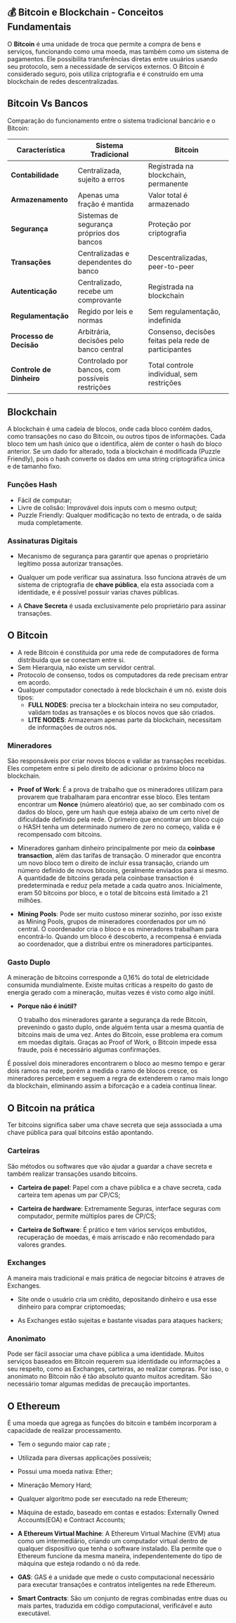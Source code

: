 ## 💰 Bitcoin e Blockchain - Conceitos Fundamentais

O **Bitcoin** é uma unidade de troca que permite a compra de bens e serviços, funcionando como uma moeda, mas também como um sistema de pagamentos. Ele possibilita transferências diretas entre usuários usando seu protocolo, sem a necessidade de serviços externos. O Bitcoin é considerado seguro, pois utiliza criptografia e é construído em uma blockchain de redes descentralizadas.

## **Bitcoin Vs Bancos**
Comparação do funcionamento entre o sistema tradicional bancário e o Bitcoin:

| Característica | Sistema Tradicional | Bitcoin |
| --- | --- | --- |
| **Contabilidade** | Centralizada, sujeito a erros | Registrada na blockchain, permanente |
| **Armazenamento** | Apenas uma fração é mantida | Valor total é armazenado |
| **Segurança** | Sistemas de segurança próprios dos bancos | Proteção por criptografia |
| **Transações** | Centralizadas e dependentes do banco | Descentralizadas, peer-to-peer |
| **Autenticação** | Centralizado, recebe um comprovante | Registrada na blockchain |
| **Regulamentação** | Regido por leis e normas | Sem regulamentação, indefinida |
| **Processo de Decisão** | Arbitrária, decisões pelo banco central | Consenso, decisões feitas pela rede de participantes |
| **Controle de Dinheiro** | Controlado por bancos, com possíveis restrições | Total controle individual, sem restrições |

## Blockchain
A blockchain é uma cadeia de blocos, onde cada bloco contém dados, como transações no caso do Bitcoin, ou outros tipos de informações. Cada bloco tem um hash único que o identifica, além de conter o hash do bloco anterior. Se um dado for alterado, toda a blockchain é modificada (Puzzle Friendly), pois o hash converte os dados em uma string criptográfica única e de tamanho fixo.

### **Funções Hash** 
- Fácil de computar;
- Livre de colisão: Improvável dois inputs com o mesmo output;
- Puzzle Friendly: Qualquer modificação no texto de entrada, o de saída muda completamente.

### **Assinaturas Digitais**
- Mecanismo de segurança para garantir que apenas o proprietário legítimo possa autorizar transações.

- Qualquer um pode verificar sua assinatura. Isso funciona através de um sistema de criptografia de **chave pública**, ela esta associada com a identidade, e é possível possuir varias chaves públicas.

- A **Chave Secreta** é usada exclusivamente pelo proprietário para assinar transações.


## O Bitcoin

- A rede Bitcoin é constituida por uma rede de computadores de forma distribuida que se conectam entre si.
- Sem Hierarquia, não existe um servidor central.
- Protocolo de consenso, todos os computadores da rede precisam entrar em acordo. 
- Qualquer computador conectado à rede blockchain é um nó. existe dois tipos:
  - **FULL NODES**: precisa ter a blockchain inteira no seu computador, validam todas as transações e os blocos novos que são criados.
  - **LITE NODES**: Armazenam apenas parte da blockchain, necessitam de informações de outros nós.

### **Mineradores**
São responsáveis por criar novos blocos e validar as transações recebidas. Eles competem entre si pelo direito de adicionar o próximo bloco na blockchain.

- **Proof of Work**: É a prova de trabalho que os mineradores utilizam para provarem que trabalharam para encontrar esse bloco. Eles tentam encontrar um **Nonce** (número aleatório) que, ao ser combinado com os dados do bloco, gere um hash que esteja abaixo de um certo nível de dificuldade definido pela rede. O primeiro que encontrar um bloco cujo o HASH tenha um determinado numero de zero no começo, valida e é recompensado com bitcoins.

<!-- - Ao ser encontrado, o bloco se tornar o proximo bloco da cadeia da blockchain do Bitcoin e os outros mineradores começam a minerar o bloco sequinte, construindo-o a partir do recém adicionado. -->

- Mineradores ganham dinheiro principalmente por meio da **coinbase transaction**, além das tarifas de transação. O minerador que encontra um novo bloco tem o direito de incluir essa transação, criando um número definido de novos bitcoins, geralmente enviados para si mesmo. A quantidade de bitcoins gerada pela coinbase transaction é predeterminada e reduz pela metade a cada quatro anos. Inicialmente, eram 50 bitcoins por bloco, e o total de bitcoins está limitado a 21 milhões.

- **Mining Pools**: Pode ser muito custoso minerar sozinho, por isso existe as Mining Pools, grupos de mineradores coordenados por um nó central. O coordenador cria o bloco e os mineradores trabalham para encontrá-lo. Quando um bloco é descoberto, a recompensa é enviada ao coordenador, que a distribui entre os mineradores participantes.

### **Gasto Duplo**
A mineração de bitcoins corresponde a 0,16% do total de eletricidade consumida mundialmente. Existe muitas críticas a respeito  do gasto de energia gerado com a mineração, muitas vezes é visto como algo inútil.

- **Porque não é inútil?**

  O trabalho dos mineradores garante a segurança da rede Bitcoin, prevenindo o gasto duplo, onde alguém tenta usar a mesma quantia de bitcoins mais de uma vez. Antes do Bitcoin, esse problema era comum em moedas digitais. Graças ao Proof of Work, o Bitcoin impede essa fraude, pois é necessário algumas confirmações.

É possível dois mineradores encontrarem o bloco ao mesmo tempo e gerar dois ramos na rede, porém a medida o ramo de blocos cresce, os mineradores percebem e seguem a regra de extenderem o ramo mais longo da blockchain, eliminando assim a biforcação e a cadeia continua linear.

## O Bitcoin na prática

Ter bitcoins significa saber uma chave secreta que seja asssociada a uma chave pública para qual bitcoins estão apontando.

### **Carteiras**
São métodos ou softwares que vão ajudar a guardar a chave secreta e também realizar transações usando bitcoins.

- **Carteira de papel**: Papel com a chave pública e a chave secreta, cada carteira tem apenas um par CP/CS;

- **Carteira de hardware**: Extremamente Seguras, interface seguras com computador, permite múltiplos pares de CP/CS;

- **Carteira de Software**: É prático e tem vários serviços embutidos, recuperação de moedas, é mais arriscado e não recomendado para valores grandes.

### **Exchanges**
A maneira mais tradicional e mais prática de negociar bitcoins é atraves de Exchanges.
- Site onde o usuário cria um crédito, depositando dinheiro e usa esse dinheiro para comprar criptomoedas;

- As Exchanges estão sujeitas e bastante visadas para ataques hackers;

### **Anonimato**

Pode ser fácil associar uma chave pública a uma identidade. Muitos serviços baseados em Bitcoin requerem sua identidade ou informações a seu respeito, como as Exchanges, carteiras, ao realizar compras. Por isso, o anonimato no Bitcoin não é tão absoluto quanto muitos acreditam. São necessário tomar algumas medidas de precaução importantes.

## O Ethereum
É uma moeda que agrega as funções do bitcoin e também incorporam a capacidade de realizar processamento.
- Tem o segundo maior cap rate ;
- Utilizada para diversas applicações possíveis;
- Possui uma moeda nativa: Ether;
- Mineração Memory Hard;
- Qualquer algoritmo pode ser executado na rede Ethereum;
- Máquina de estado, baseado em contas e estados: Externally Owned Accounts(EOA) e Contract Accounts;

- **A Ethereum Virtual Machine**: A Ethereum Virtual Machine (EVM) atua como um intermediário, criando um computador virtual dentro de qualquer dispositivo que tenha o software instalado. Ela permite que o Ethereum funcione da mesma maneira, independentemente do tipo de máquina que esteja rodando o nó da rede.

- **GAS**: GAS é a unidade que mede o custo computacional necessário para executar transações e contratos inteligentes na rede Ethereum. 

- **Smart Contracts**: São um conjunto de regras combinadas entre duas ou mais partes, traduzida em código computacional, verificável e auto executável.

